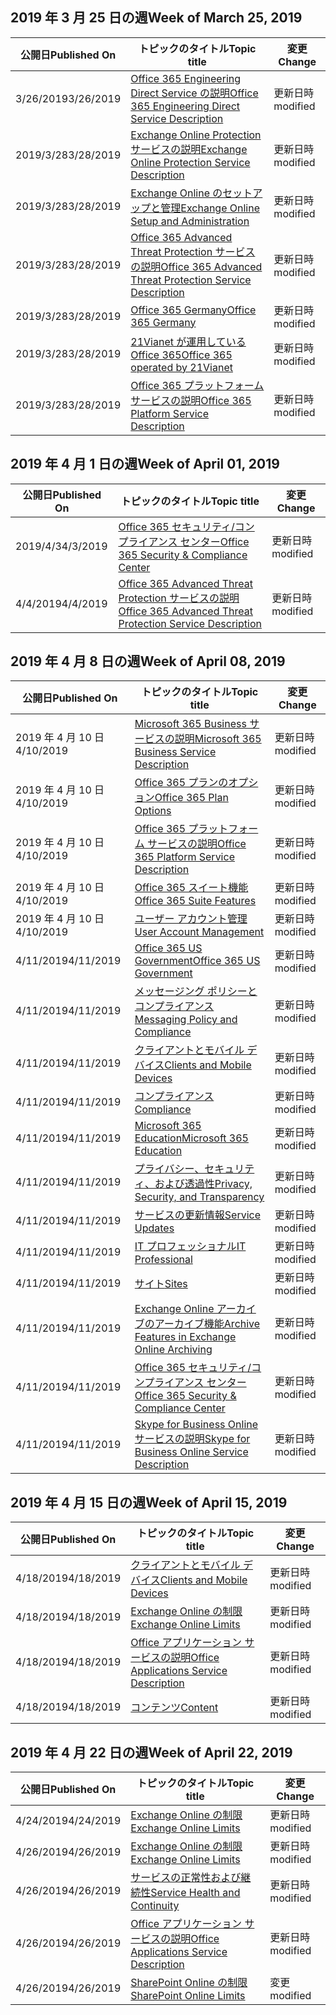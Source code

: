 <!-- This file is generated automatically each week. Changes made to this file will be overwritten.-->




## <a name="week-of-march-25-2019"></a><span data-ttu-id="b949c-101">2019 年 3 月 25 日の週</span><span class="sxs-lookup"><span data-stu-id="b949c-101">Week of March 25, 2019</span></span>


| <span data-ttu-id="b949c-102">公開日</span><span class="sxs-lookup"><span data-stu-id="b949c-102">Published On</span></span> |<span data-ttu-id="b949c-103">トピックのタイトル</span><span class="sxs-lookup"><span data-stu-id="b949c-103">Topic title</span></span> | <span data-ttu-id="b949c-104">変更</span><span class="sxs-lookup"><span data-stu-id="b949c-104">Change</span></span> |
|------|------------|--------|
| <span data-ttu-id="b949c-105">3/26/2019</span><span class="sxs-lookup"><span data-stu-id="b949c-105">3/26/2019</span></span> | [<span data-ttu-id="b949c-106">Office 365 Engineering Direct Service の説明</span><span class="sxs-lookup"><span data-stu-id="b949c-106">Office 365 Engineering Direct Service Description</span></span>](/Office365/ServiceDescriptions/office-365-engineering-direct-service-description) | <span data-ttu-id="b949c-107">更新日時</span><span class="sxs-lookup"><span data-stu-id="b949c-107">modified</span></span> |
| <span data-ttu-id="b949c-108">2019/3/28</span><span class="sxs-lookup"><span data-stu-id="b949c-108">3/28/2019</span></span> | [<span data-ttu-id="b949c-109">Exchange Online Protection サービスの説明</span><span class="sxs-lookup"><span data-stu-id="b949c-109">Exchange Online Protection Service Description</span></span>](/Office365/ServiceDescriptions/exchange-online-protection-service-description/exchange-online-protection-service-description) | <span data-ttu-id="b949c-110">更新日時</span><span class="sxs-lookup"><span data-stu-id="b949c-110">modified</span></span> |
| <span data-ttu-id="b949c-111">2019/3/28</span><span class="sxs-lookup"><span data-stu-id="b949c-111">3/28/2019</span></span> | [<span data-ttu-id="b949c-112">Exchange Online のセットアップと管理</span><span class="sxs-lookup"><span data-stu-id="b949c-112">Exchange Online Setup and Administration</span></span>](/Office365/ServiceDescriptions/exchange-online-service-description/exchange-online-setup-and-administration) | <span data-ttu-id="b949c-113">更新日時</span><span class="sxs-lookup"><span data-stu-id="b949c-113">modified</span></span> |
| <span data-ttu-id="b949c-114">2019/3/28</span><span class="sxs-lookup"><span data-stu-id="b949c-114">3/28/2019</span></span> | [<span data-ttu-id="b949c-115">Office 365 Advanced Threat Protection サービスの説明</span><span class="sxs-lookup"><span data-stu-id="b949c-115">Office 365 Advanced Threat Protection Service Description</span></span>](/Office365/ServiceDescriptions/office-365-advanced-threat-protection-service-description) | <span data-ttu-id="b949c-116">更新日時</span><span class="sxs-lookup"><span data-stu-id="b949c-116">modified</span></span> |
| <span data-ttu-id="b949c-117">2019/3/28</span><span class="sxs-lookup"><span data-stu-id="b949c-117">3/28/2019</span></span> | [<span data-ttu-id="b949c-118">Office 365 Germany</span><span class="sxs-lookup"><span data-stu-id="b949c-118">Office 365 Germany</span></span>](/Office365/ServiceDescriptions/office-365-platform-service-description/office-365-germany) | <span data-ttu-id="b949c-119">更新日時</span><span class="sxs-lookup"><span data-stu-id="b949c-119">modified</span></span> |
| <span data-ttu-id="b949c-120">2019/3/28</span><span class="sxs-lookup"><span data-stu-id="b949c-120">3/28/2019</span></span> | [<span data-ttu-id="b949c-121">21Vianet が運用している Office 365</span><span class="sxs-lookup"><span data-stu-id="b949c-121">Office 365 operated by 21Vianet</span></span>](/Office365/ServiceDescriptions/office-365-platform-service-description/office-365-operated-by-21vianet) | <span data-ttu-id="b949c-122">更新日時</span><span class="sxs-lookup"><span data-stu-id="b949c-122">modified</span></span> |
| <span data-ttu-id="b949c-123">2019/3/28</span><span class="sxs-lookup"><span data-stu-id="b949c-123">3/28/2019</span></span> | [<span data-ttu-id="b949c-124">Office 365 プラットフォーム サービスの説明</span><span class="sxs-lookup"><span data-stu-id="b949c-124">Office 365 Platform Service Description</span></span>](/Office365/ServiceDescriptions/office-365-platform-service-description/office-365-platform-service-description) | <span data-ttu-id="b949c-125">更新日時</span><span class="sxs-lookup"><span data-stu-id="b949c-125">modified</span></span> |


## <a name="week-of-april-01-2019"></a><span data-ttu-id="b949c-126">2019 年 4 月 1 日の週</span><span class="sxs-lookup"><span data-stu-id="b949c-126">Week of April 01, 2019</span></span>


| <span data-ttu-id="b949c-127">公開日</span><span class="sxs-lookup"><span data-stu-id="b949c-127">Published On</span></span> |<span data-ttu-id="b949c-128">トピックのタイトル</span><span class="sxs-lookup"><span data-stu-id="b949c-128">Topic title</span></span> | <span data-ttu-id="b949c-129">変更</span><span class="sxs-lookup"><span data-stu-id="b949c-129">Change</span></span> |
|------|------------|--------|
| <span data-ttu-id="b949c-130">2019/4/3</span><span class="sxs-lookup"><span data-stu-id="b949c-130">4/3/2019</span></span> | [<span data-ttu-id="b949c-131">Office 365 セキュリティ/コンプライアンス センター</span><span class="sxs-lookup"><span data-stu-id="b949c-131">Office 365 Security & Compliance Center</span></span>](/Office365/ServiceDescriptions/office-365-platform-service-description/office-365-securitycompliance-center) | <span data-ttu-id="b949c-132">更新日時</span><span class="sxs-lookup"><span data-stu-id="b949c-132">modified</span></span> |
| <span data-ttu-id="b949c-133">4/4/2019</span><span class="sxs-lookup"><span data-stu-id="b949c-133">4/4/2019</span></span> | [<span data-ttu-id="b949c-134">Office 365 Advanced Threat Protection サービスの説明</span><span class="sxs-lookup"><span data-stu-id="b949c-134">Office 365 Advanced Threat Protection Service Description</span></span>](/Office365/ServiceDescriptions/office-365-advanced-threat-protection-service-description) | <span data-ttu-id="b949c-135">更新日時</span><span class="sxs-lookup"><span data-stu-id="b949c-135">modified</span></span> |


## <a name="week-of-april-08-2019"></a><span data-ttu-id="b949c-136">2019 年 4 月 8 日の週</span><span class="sxs-lookup"><span data-stu-id="b949c-136">Week of April 08, 2019</span></span>


| <span data-ttu-id="b949c-137">公開日</span><span class="sxs-lookup"><span data-stu-id="b949c-137">Published On</span></span> |<span data-ttu-id="b949c-138">トピックのタイトル</span><span class="sxs-lookup"><span data-stu-id="b949c-138">Topic title</span></span> | <span data-ttu-id="b949c-139">変更</span><span class="sxs-lookup"><span data-stu-id="b949c-139">Change</span></span> |
|------|------------|--------|
| <span data-ttu-id="b949c-140">2019 年 4 月 10 日</span><span class="sxs-lookup"><span data-stu-id="b949c-140">4/10/2019</span></span> | [<span data-ttu-id="b949c-141">Microsoft 365 Business サービスの説明</span><span class="sxs-lookup"><span data-stu-id="b949c-141">Microsoft 365 Business Service Description</span></span>](/Office365/ServiceDescriptions/microsoft-365-business-service-description) | <span data-ttu-id="b949c-142">更新日時</span><span class="sxs-lookup"><span data-stu-id="b949c-142">modified</span></span> |
| <span data-ttu-id="b949c-143">2019 年 4 月 10 日</span><span class="sxs-lookup"><span data-stu-id="b949c-143">4/10/2019</span></span> | [<span data-ttu-id="b949c-144">Office 365 プランのオプション</span><span class="sxs-lookup"><span data-stu-id="b949c-144">Office 365 Plan Options</span></span>](/Office365/ServiceDescriptions/office-365-platform-service-description/office-365-plan-options) | <span data-ttu-id="b949c-145">更新日時</span><span class="sxs-lookup"><span data-stu-id="b949c-145">modified</span></span> |
| <span data-ttu-id="b949c-146">2019 年 4 月 10 日</span><span class="sxs-lookup"><span data-stu-id="b949c-146">4/10/2019</span></span> | [<span data-ttu-id="b949c-147">Office 365 プラットフォーム サービスの説明</span><span class="sxs-lookup"><span data-stu-id="b949c-147">Office 365 Platform Service Description</span></span>](/Office365/ServiceDescriptions/office-365-platform-service-description/office-365-platform-service-description) | <span data-ttu-id="b949c-148">更新日時</span><span class="sxs-lookup"><span data-stu-id="b949c-148">modified</span></span> |
| <span data-ttu-id="b949c-149">2019 年 4 月 10 日</span><span class="sxs-lookup"><span data-stu-id="b949c-149">4/10/2019</span></span> | [<span data-ttu-id="b949c-150">Office 365 スイート機能</span><span class="sxs-lookup"><span data-stu-id="b949c-150">Office 365 Suite Features</span></span>](/Office365/ServiceDescriptions/office-365-platform-service-description/office-365-suite-features) | <span data-ttu-id="b949c-151">更新日時</span><span class="sxs-lookup"><span data-stu-id="b949c-151">modified</span></span> |
| <span data-ttu-id="b949c-152">2019 年 4 月 10 日</span><span class="sxs-lookup"><span data-stu-id="b949c-152">4/10/2019</span></span> | [<span data-ttu-id="b949c-153">ユーザー アカウント管理</span><span class="sxs-lookup"><span data-stu-id="b949c-153">User Account Management</span></span>](/Office365/ServiceDescriptions/office-365-platform-service-description/user-account-management) | <span data-ttu-id="b949c-154">更新日時</span><span class="sxs-lookup"><span data-stu-id="b949c-154">modified</span></span> |
| <span data-ttu-id="b949c-155">4/11/2019</span><span class="sxs-lookup"><span data-stu-id="b949c-155">4/11/2019</span></span> | [<span data-ttu-id="b949c-156">Office 365 US Government</span><span class="sxs-lookup"><span data-stu-id="b949c-156">Office 365 US Government</span></span>](/Office365/ServiceDescriptions/office-365-platform-service-description/office-365-us-government/office-365-us-government) | <span data-ttu-id="b949c-157">更新日時</span><span class="sxs-lookup"><span data-stu-id="b949c-157">modified</span></span> |
| <span data-ttu-id="b949c-158">4/11/2019</span><span class="sxs-lookup"><span data-stu-id="b949c-158">4/11/2019</span></span> | [<span data-ttu-id="b949c-159">メッセージング ポリシーとコンプライアンス</span><span class="sxs-lookup"><span data-stu-id="b949c-159">Messaging Policy and Compliance</span></span>](/Office365/ServiceDescriptions/exchange-online-protection-service-description/messaging-policy-and-compliance-servicedesc) | <span data-ttu-id="b949c-160">更新日時</span><span class="sxs-lookup"><span data-stu-id="b949c-160">modified</span></span> |
| <span data-ttu-id="b949c-161">4/11/2019</span><span class="sxs-lookup"><span data-stu-id="b949c-161">4/11/2019</span></span> | [<span data-ttu-id="b949c-162">クライアントとモバイル デバイス</span><span class="sxs-lookup"><span data-stu-id="b949c-162">Clients and Mobile Devices</span></span>](/Office365/ServiceDescriptions/exchange-online-service-description/clients-and-mobile-devices) | <span data-ttu-id="b949c-163">更新日時</span><span class="sxs-lookup"><span data-stu-id="b949c-163">modified</span></span> |
| <span data-ttu-id="b949c-164">4/11/2019</span><span class="sxs-lookup"><span data-stu-id="b949c-164">4/11/2019</span></span> | [<span data-ttu-id="b949c-165">コンプライアンス</span><span class="sxs-lookup"><span data-stu-id="b949c-165">Compliance</span></span>](/Office365/ServiceDescriptions/office-365-platform-service-description/compliance-servicedesc) | <span data-ttu-id="b949c-166">更新日時</span><span class="sxs-lookup"><span data-stu-id="b949c-166">modified</span></span> |
| <span data-ttu-id="b949c-167">4/11/2019</span><span class="sxs-lookup"><span data-stu-id="b949c-167">4/11/2019</span></span> | [<span data-ttu-id="b949c-168">Microsoft 365 Education</span><span class="sxs-lookup"><span data-stu-id="b949c-168">Microsoft 365 Education</span></span>](/Office365/ServiceDescriptions/office-365-platform-service-description/microsoft-365-education) | <span data-ttu-id="b949c-169">更新日時</span><span class="sxs-lookup"><span data-stu-id="b949c-169">modified</span></span> |
| <span data-ttu-id="b949c-170">4/11/2019</span><span class="sxs-lookup"><span data-stu-id="b949c-170">4/11/2019</span></span> | [<span data-ttu-id="b949c-171">プライバシー、セキュリティ、および透過性</span><span class="sxs-lookup"><span data-stu-id="b949c-171">Privacy, Security, and Transparency</span></span>](/Office365/ServiceDescriptions/office-365-platform-service-description/privacy-security-and-transparency) | <span data-ttu-id="b949c-172">更新日時</span><span class="sxs-lookup"><span data-stu-id="b949c-172">modified</span></span> |
| <span data-ttu-id="b949c-173">4/11/2019</span><span class="sxs-lookup"><span data-stu-id="b949c-173">4/11/2019</span></span> | [<span data-ttu-id="b949c-174">サービスの更新情報</span><span class="sxs-lookup"><span data-stu-id="b949c-174">Service Updates</span></span>](/Office365/ServiceDescriptions/office-365-platform-service-description/service-updates) | <span data-ttu-id="b949c-175">更新日時</span><span class="sxs-lookup"><span data-stu-id="b949c-175">modified</span></span> |
| <span data-ttu-id="b949c-176">4/11/2019</span><span class="sxs-lookup"><span data-stu-id="b949c-176">4/11/2019</span></span> | [<span data-ttu-id="b949c-177">IT プロフェッショナル</span><span class="sxs-lookup"><span data-stu-id="b949c-177">IT Professional</span></span>](/Office365/ServiceDescriptions/sharepoint-online-service-description/it-professional) | <span data-ttu-id="b949c-178">更新日時</span><span class="sxs-lookup"><span data-stu-id="b949c-178">modified</span></span> |
| <span data-ttu-id="b949c-179">4/11/2019</span><span class="sxs-lookup"><span data-stu-id="b949c-179">4/11/2019</span></span> | [<span data-ttu-id="b949c-180">サイト</span><span class="sxs-lookup"><span data-stu-id="b949c-180">Sites</span></span>](/Office365/ServiceDescriptions/sharepoint-online-service-description/sites-servicedesc) | <span data-ttu-id="b949c-181">更新日時</span><span class="sxs-lookup"><span data-stu-id="b949c-181">modified</span></span> |
| <span data-ttu-id="b949c-182">4/11/2019</span><span class="sxs-lookup"><span data-stu-id="b949c-182">4/11/2019</span></span> | [<span data-ttu-id="b949c-183">Exchange Online アーカイブのアーカイブ機能</span><span class="sxs-lookup"><span data-stu-id="b949c-183">Archive Features in Exchange Online Archiving</span></span>](/Office365/ServiceDescriptions/exchange-online-archiving-service-description/archive-features) | <span data-ttu-id="b949c-184">更新日時</span><span class="sxs-lookup"><span data-stu-id="b949c-184">modified</span></span> |
| <span data-ttu-id="b949c-185">4/11/2019</span><span class="sxs-lookup"><span data-stu-id="b949c-185">4/11/2019</span></span> | [<span data-ttu-id="b949c-186">Office 365 セキュリティ/コンプライアンス センター</span><span class="sxs-lookup"><span data-stu-id="b949c-186">Office 365 Security & Compliance Center</span></span>](/Office365/ServiceDescriptions/office-365-platform-service-description/office-365-securitycompliance-center) | <span data-ttu-id="b949c-187">更新日時</span><span class="sxs-lookup"><span data-stu-id="b949c-187">modified</span></span> |
| <span data-ttu-id="b949c-188">4/11/2019</span><span class="sxs-lookup"><span data-stu-id="b949c-188">4/11/2019</span></span> | [<span data-ttu-id="b949c-189">Skype for Business Online サービスの説明</span><span class="sxs-lookup"><span data-stu-id="b949c-189">Skype for Business Online Service Description</span></span>](/Office365/ServiceDescriptions/skype-for-business-online-service-description/skype-for-business-online-service-description) | <span data-ttu-id="b949c-190">更新日時</span><span class="sxs-lookup"><span data-stu-id="b949c-190">modified</span></span> |


## <a name="week-of-april-15-2019"></a><span data-ttu-id="b949c-191">2019 年 4 月 15 日の週</span><span class="sxs-lookup"><span data-stu-id="b949c-191">Week of April 15, 2019</span></span>


| <span data-ttu-id="b949c-192">公開日</span><span class="sxs-lookup"><span data-stu-id="b949c-192">Published On</span></span> |<span data-ttu-id="b949c-193">トピックのタイトル</span><span class="sxs-lookup"><span data-stu-id="b949c-193">Topic title</span></span> | <span data-ttu-id="b949c-194">変更</span><span class="sxs-lookup"><span data-stu-id="b949c-194">Change</span></span> |
|------|------------|--------|
| <span data-ttu-id="b949c-195">4/18/2019</span><span class="sxs-lookup"><span data-stu-id="b949c-195">4/18/2019</span></span> | [<span data-ttu-id="b949c-196">クライアントとモバイル デバイス</span><span class="sxs-lookup"><span data-stu-id="b949c-196">Clients and Mobile Devices</span></span>](/Office365/ServiceDescriptions/exchange-online-service-description/clients-and-mobile-devices) | <span data-ttu-id="b949c-197">更新日時</span><span class="sxs-lookup"><span data-stu-id="b949c-197">modified</span></span> |
| <span data-ttu-id="b949c-198">4/18/2019</span><span class="sxs-lookup"><span data-stu-id="b949c-198">4/18/2019</span></span> | [<span data-ttu-id="b949c-199">Exchange Online の制限</span><span class="sxs-lookup"><span data-stu-id="b949c-199">Exchange Online Limits</span></span>](/Office365/ServiceDescriptions/exchange-online-service-description/exchange-online-limits) | <span data-ttu-id="b949c-200">更新日時</span><span class="sxs-lookup"><span data-stu-id="b949c-200">modified</span></span> |
| <span data-ttu-id="b949c-201">4/18/2019</span><span class="sxs-lookup"><span data-stu-id="b949c-201">4/18/2019</span></span> | [<span data-ttu-id="b949c-202">Office アプリケーション サービスの説明</span><span class="sxs-lookup"><span data-stu-id="b949c-202">Office Applications Service Description</span></span>](/Office365/ServiceDescriptions/office-applications-service-description/office-applications-service-description) | <span data-ttu-id="b949c-203">更新日時</span><span class="sxs-lookup"><span data-stu-id="b949c-203">modified</span></span> |
| <span data-ttu-id="b949c-204">4/18/2019</span><span class="sxs-lookup"><span data-stu-id="b949c-204">4/18/2019</span></span> | [<span data-ttu-id="b949c-205">コンテンツ</span><span class="sxs-lookup"><span data-stu-id="b949c-205">Content</span></span>](/Office365/ServiceDescriptions/sharepoint-online-service-description/content) | <span data-ttu-id="b949c-206">更新日時</span><span class="sxs-lookup"><span data-stu-id="b949c-206">modified</span></span> |


## <a name="week-of-april-22-2019"></a><span data-ttu-id="b949c-207">2019 年 4 月 22 日の週</span><span class="sxs-lookup"><span data-stu-id="b949c-207">Week of April 22, 2019</span></span>


| <span data-ttu-id="b949c-208">公開日</span><span class="sxs-lookup"><span data-stu-id="b949c-208">Published On</span></span> |<span data-ttu-id="b949c-209">トピックのタイトル</span><span class="sxs-lookup"><span data-stu-id="b949c-209">Topic title</span></span> | <span data-ttu-id="b949c-210">変更</span><span class="sxs-lookup"><span data-stu-id="b949c-210">Change</span></span> |
|------|------------|--------|
| <span data-ttu-id="b949c-211">4/24/2019</span><span class="sxs-lookup"><span data-stu-id="b949c-211">4/24/2019</span></span> | [<span data-ttu-id="b949c-212">Exchange Online の制限</span><span class="sxs-lookup"><span data-stu-id="b949c-212">Exchange Online Limits</span></span>](/Office365/ServiceDescriptions/exchange-online-service-description/exchange-online-limits) | <span data-ttu-id="b949c-213">更新日時</span><span class="sxs-lookup"><span data-stu-id="b949c-213">modified</span></span> |
| <span data-ttu-id="b949c-214">4/26/2019</span><span class="sxs-lookup"><span data-stu-id="b949c-214">4/26/2019</span></span> | [<span data-ttu-id="b949c-215">Exchange Online の制限</span><span class="sxs-lookup"><span data-stu-id="b949c-215">Exchange Online Limits</span></span>](/Office365/ServiceDescriptions/exchange-online-service-description/exchange-online-limits) | <span data-ttu-id="b949c-216">更新日時</span><span class="sxs-lookup"><span data-stu-id="b949c-216">modified</span></span> |
| <span data-ttu-id="b949c-217">4/26/2019</span><span class="sxs-lookup"><span data-stu-id="b949c-217">4/26/2019</span></span> | [<span data-ttu-id="b949c-218">サービスの正常性および継続性</span><span class="sxs-lookup"><span data-stu-id="b949c-218">Service Health and Continuity</span></span>](/Office365/ServiceDescriptions/office-365-platform-service-description/service-health-and-continuity) | <span data-ttu-id="b949c-219">更新日時</span><span class="sxs-lookup"><span data-stu-id="b949c-219">modified</span></span> |
| <span data-ttu-id="b949c-220">4/26/2019</span><span class="sxs-lookup"><span data-stu-id="b949c-220">4/26/2019</span></span> | [<span data-ttu-id="b949c-221">Office アプリケーション サービスの説明</span><span class="sxs-lookup"><span data-stu-id="b949c-221">Office Applications Service Description</span></span>](/Office365/ServiceDescriptions/office-applications-service-description/office-applications-service-description) | <span data-ttu-id="b949c-222">更新日時</span><span class="sxs-lookup"><span data-stu-id="b949c-222">modified</span></span> |
| <span data-ttu-id="b949c-223">4/26/2019</span><span class="sxs-lookup"><span data-stu-id="b949c-223">4/26/2019</span></span> | [<span data-ttu-id="b949c-224">SharePoint Online の制限</span><span class="sxs-lookup"><span data-stu-id="b949c-224">SharePoint Online Limits</span></span>](/Office365/ServiceDescriptions/sharepoint-online-service-description/sharepoint-online-limits) | <span data-ttu-id="b949c-225">変更</span><span class="sxs-lookup"><span data-stu-id="b949c-225">modified</span></span> |
